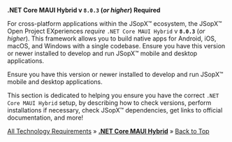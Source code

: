 ﻿
**.NET Core MAUI Hybrid v `8.0.3` (_or higher_) Required**

For cross-platform applications within the JSopX™ ecosystem, the JSopX™ Open Project EXperiences _require_ `.NET Core MAUI Hybrid` v **`8.0.3`** (_or higher_). This framework allows you to build native apps for Android, iOS, macOS, and Windows with a single codebase. Ensure you have this version or newer installed to develop and run JSopX™ mobile and desktop applications.

Ensure you have this version or newer installed to develop and run JSopX™ mobile and desktop applications.

This section is dedicated to helping you ensure you have the correct `.NET Core MAUI Hybrid` setup, by describing how to check versions, perform installations if necessary, check JSopX™ dependencies, get links to official documentation, and more!



[All Technology Requirements](https://github.com/JasonSilvestri/JSopX.BridgeTooFar/blob/master/JSopX.BridgeTooFar/Docs/JSopX/Master/Technologies.md)  »  [**.NET Core MAUI Hybrid**](#net-core-maui-hybrid)  »  [Back to Top](#table-of-contents)